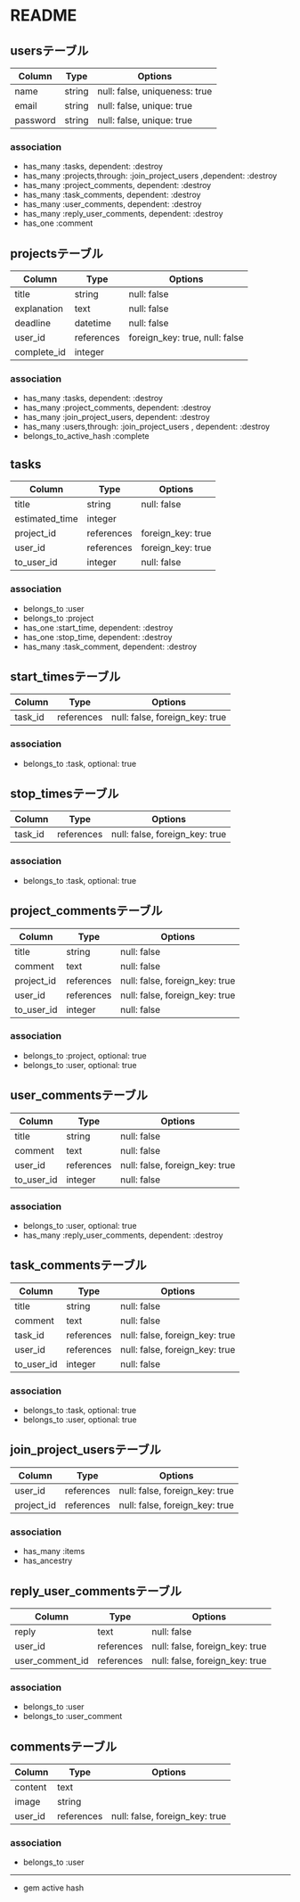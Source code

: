 # README


## usersテーブル
|Column|Type|Options|
|------|----|-------|
|name|string|null: false, uniqueness: true|
|email|string|null: false, unique: true|
|password|string|null: false, unique: true|

### association
- has_many :tasks, dependent: :destroy
- has_many :projects,through: :join_project_users ,dependent: :destroy
- has_many :project_comments, dependent: :destroy
- has_many :task_comments, dependent: :destroy
- has_many :user_comments, dependent: :destroy
- has_many :reply_user_comments, dependent: :destroy
- has_one :comment


## projectsテーブル
|Column|Type|Options|
|------|----|-------|
|title|string|null: false|
|explanation|text|null: false|
|deadline|datetime|null: false|
|user_id|references|foreign_key: true, null: false|
|complete_id|integer|

### association
- has_many :tasks, dependent: :destroy
- has_many :project_comments, dependent: :destroy
- has_many :join_project_users, dependent: :destroy
- has_many :users,through: :join_project_users , dependent: :destroy
- belongs_to_active_hash :complete


## tasks
|Column|Type|Options|
|------|----|-------|
|title|string|null: false|
|estimated_time|integer|
|project_id|references|foreign_key: true|
|user_id|references|foreign_key: true|
|to_user_id|integer|null: false|

### association
- belongs_to :user
- belongs_to :project
- has_one :start_time, dependent: :destroy
- has_one :stop_time, dependent: :destroy
- has_many :task_comment, dependent: :destroy



## start_timesテーブル

|Column|Type|Options|
|------|----|-------|
|task_id|references|null: false, foreign_key: true|

### association
- belongs_to :task, optional: true


## stop_timesテーブル

|Column|Type|Options|
|------|----|-------|
|task_id|references|null: false, foreign_key: true|

### association
- belongs_to :task, optional: true


## project_commentsテーブル
|Column|Type|Options|
|------|----|-------|
|title|string|null: false|
|comment|text|null: false|
|project_id|references|null: false, foreign_key: true|
|user_id|references|null: false, foreign_key: true|
|to_user_id|integer|null: false|

### association
- belongs_to :project, optional: true
- belongs_to :user, optional: true


## user_commentsテーブル
|Column|Type|Options|
|------|----|-------|
|title|string|null: false|
|comment|text|null: false|
|user_id|references|null: false, foreign_key: true|
|to_user_id|integer|null: false|

### association
- belongs_to :user, optional: true
- has_many :reply_user_comments, dependent: :destroy


## task_commentsテーブル 
|Column|Type|Options|
|------|----|-------|
|title|string|null: false|
|comment|text|null: false|
|task_id|references|null: false, foreign_key: true|
|user_id|references|null: false, foreign_key: true|
|to_user_id|integer|null: false|

### association
- belongs_to :task, optional: true
- belongs_to :user, optional: true


## join_project_usersテーブル
|Column|Type|Options|
|------|----|-------|
|user_id|references|null: false, foreign_key: true|
|project_id|references|null: false, foreign_key: true|

### association

- has_many :items
- has_ancestry


## reply_user_commentsテーブル
|Column|Type|Options|
|------|----|-------|
|reply|text|null: false|
|user_id|references|null: false, foreign_key: true|
|user_comment_id|references|null: false, foreign_key: true|

### association
- belongs_to :user
- belongs_to :user_comment


## commentsテーブル
|Column|Type|Options|
|------|----|-------|
|content|text|
|image|string|
|user_id|references|null: false, foreign_key: true|

### association
- belongs_to :user





-------------------------
- gem active hash
